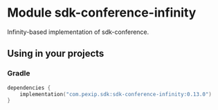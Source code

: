 # Module sdk-conference-infinity

Infinity-based implementation of sdk-conference.

## Using in your projects

### Gradle

```kotlin
dependencies {
    implementation("com.pexip.sdk:sdk-conference-infinity:0.13.0")
}
```
